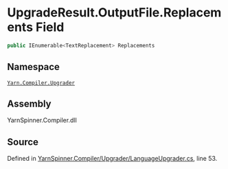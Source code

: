 <!-- This file was generated by a tool. Do not edit this file by hand. -->

# UpgradeResult.OutputFile.Replacements Field


```csharp
public IEnumerable<TextReplacement> Replacements
```



## Namespace
[`Yarn.Compiler.Upgrader`](/api/csharp/yarn.compiler.upgrader/README.md)

## Assembly
YarnSpinner.Compiler.dll

## Source
Defined in [YarnSpinner.Compiler/Upgrader/LanguageUpgrader.cs](https://github.com/YarnSpinnerTool/YarnSpinner//blob/develop/YarnSpinner.Compiler/Upgrader/LanguageUpgrader.cs#L53), line 53.
